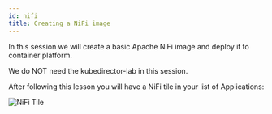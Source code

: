 ```yaml
---
id: nifi 
title: Creating a NiFi image
---
```


In this session we will create a basic Apache NiFi image and deploy it to container platform.

We do NOT need the kubedirector-lab in this session.

After following this lesson you will have a NiFi tile in your list of Applications:

![NiFi Tile](/assets/nifi_tile.png)

